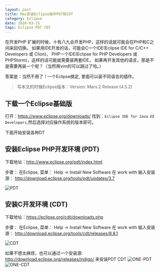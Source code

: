 ```yaml
---
layout: post
title: Mac安装Eclipse插件PDT和CDT
category: Eclipse
date: 2016-03-15
tags: Eclipse PDT CDT
---
```


在开发PHP 扩展的时候，十有八九会开发PHP，这样的话就可能会在PHP和C之间来回切换。
如果用IDE开发的话，可能会C一个IDE(Eclipse IDE for C/C++ Developers 或 Clion)，
PHP一个IDE(Eclipse for PHP Developers 或 PHPStorm)，这样的话可能就需要装两套IDE，
如果再开发其他的语言，那是不是需要再装一个呢？（当然用vim的可以跳过了哈。）

答案是：当然不用了！一个Eclipse搞定, 里面可以装不同语言的插件。

 > 写本文的时候Eclipse版本：Version: Mars.2 Release (4.5.2)

## 下载一个Eclipse基础版

打开：https://www.eclipse.org/downloads/ 找到：`Eclipse IDE for Java EE Developers`,然后选择对应操作系统的版本即可。

下面开始安装各种DT


## 安装Eclipse PHP开发环境 (PDT)

 下载地址：http://www.eclipse.org/pdt/index.html

 步骤： 在Eclipse, 菜单： Help -> Install New Software 在 work with 输入安装源： http://download.eclipse.org/tools/pdt/updates/3.7

![PDT](/staitc/uploads/2016/03/eclipse_pdt_install.png)


## 安装C开发环境 (CDT)

下载地址：https://eclipse.org/cdt/downloads.php

步骤： 在Eclipse, 菜单： Help -> Install New Software 在 work with 输入安装源： http://download.eclipse.org/tools/cdt/releases/8.8.1

![CDT](/staitc/uploads/2016/03/eclipse_cdt_install.png)


如果不想太麻烦，也可以通过一个安装源: http://download.eclipse.org/releases/indigo/ 来安装PDT  CDT
![ONE-PDT](/staitc/uploads/2016/03/eclipse_pdt_from_one.png)
![ONE-CDT](/staitc/uploads/2016/03/eclipse_cdt_from_one.png)



